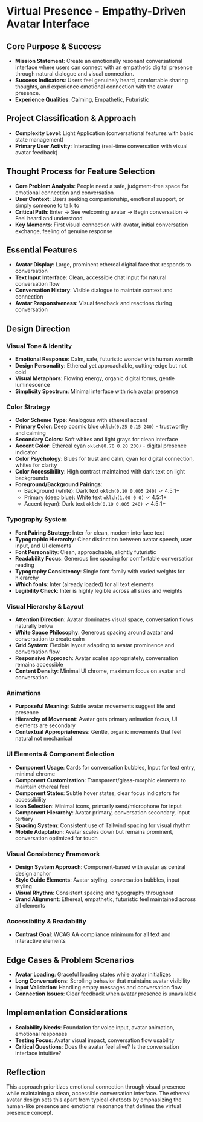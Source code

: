 # Virtual Presence - Empathy-Driven Avatar Interface

## Core Purpose & Success
- **Mission Statement**: Create an emotionally resonant conversational interface where users can connect with an empathetic digital presence through natural dialogue and visual connection.
- **Success Indicators**: Users feel genuinely heard, comfortable sharing thoughts, and experience emotional connection with the avatar presence.
- **Experience Qualities**: Calming, Empathetic, Futuristic

## Project Classification & Approach
- **Complexity Level**: Light Application (conversational features with basic state management)
- **Primary User Activity**: Interacting (real-time conversation with visual avatar feedback)

## Thought Process for Feature Selection
- **Core Problem Analysis**: People need a safe, judgment-free space for emotional connection and conversation
- **User Context**: Users seeking companionship, emotional support, or simply someone to talk to
- **Critical Path**: Enter → See welcoming avatar → Begin conversation → Feel heard and understood
- **Key Moments**: First visual connection with avatar, initial conversation exchange, feeling of genuine response

## Essential Features
- **Avatar Display**: Large, prominent ethereal digital face that responds to conversation
- **Text Input Interface**: Clean, accessible chat input for natural conversation flow
- **Conversation History**: Visible dialogue to maintain context and connection
- **Avatar Responsiveness**: Visual feedback and reactions during conversation

## Design Direction

### Visual Tone & Identity
- **Emotional Response**: Calm, safe, futuristic wonder with human warmth
- **Design Personality**: Ethereal yet approachable, cutting-edge but not cold
- **Visual Metaphors**: Flowing energy, organic digital forms, gentle luminescence
- **Simplicity Spectrum**: Minimal interface with rich avatar presence

### Color Strategy
- **Color Scheme Type**: Analogous with ethereal accent
- **Primary Color**: Deep cosmic blue `oklch(0.25 0.15 240)` - trustworthy and calming
- **Secondary Colors**: Soft whites and light grays for clean interface
- **Accent Color**: Ethereal cyan `oklch(0.70 0.20 200)` - digital presence indicator
- **Color Psychology**: Blues for trust and calm, cyan for digital connection, whites for clarity
- **Color Accessibility**: High contrast maintained with dark text on light backgrounds
- **Foreground/Background Pairings**: 
  - Background (white): Dark text `oklch(0.10 0.005 240)` ✓ 4.5:1+
  - Primary (deep blue): White text `oklch(1.00 0 0)` ✓ 4.5:1+
  - Accent (cyan): Dark text `oklch(0.10 0.005 240)` ✓ 4.5:1+

### Typography System
- **Font Pairing Strategy**: Inter for clean, modern interface text
- **Typographic Hierarchy**: Clear distinction between avatar speech, user input, and UI elements
- **Font Personality**: Clean, approachable, slightly futuristic
- **Readability Focus**: Generous line spacing for comfortable conversation reading
- **Typography Consistency**: Single font family with varied weights for hierarchy
- **Which fonts**: Inter (already loaded) for all text elements
- **Legibility Check**: Inter is highly legible across all sizes and weights

### Visual Hierarchy & Layout
- **Attention Direction**: Avatar dominates visual space, conversation flows naturally below
- **White Space Philosophy**: Generous spacing around avatar and conversation to create calm
- **Grid System**: Flexible layout adapting to avatar prominence and conversation flow
- **Responsive Approach**: Avatar scales appropriately, conversation remains accessible
- **Content Density**: Minimal UI chrome, maximum focus on avatar and conversation

### Animations
- **Purposeful Meaning**: Subtle avatar movements suggest life and presence
- **Hierarchy of Movement**: Avatar gets primary animation focus, UI elements are secondary
- **Contextual Appropriateness**: Gentle, organic movements that feel natural not mechanical

### UI Elements & Component Selection
- **Component Usage**: Cards for conversation bubbles, Input for text entry, minimal chrome
- **Component Customization**: Transparent/glass-morphic elements to maintain ethereal feel
- **Component States**: Subtle hover states, clear focus indicators for accessibility
- **Icon Selection**: Minimal icons, primarily send/microphone for input
- **Component Hierarchy**: Avatar primary, conversation secondary, input tertiary
- **Spacing System**: Consistent use of Tailwind spacing for visual rhythm
- **Mobile Adaptation**: Avatar scales down but remains prominent, conversation optimized for touch

### Visual Consistency Framework
- **Design System Approach**: Component-based with avatar as central design anchor
- **Style Guide Elements**: Avatar styling, conversation bubbles, input styling
- **Visual Rhythm**: Consistent spacing and typography throughout
- **Brand Alignment**: Ethereal, empathetic, futuristic feel maintained across all elements

### Accessibility & Readability
- **Contrast Goal**: WCAG AA compliance minimum for all text and interactive elements

## Edge Cases & Problem Scenarios
- **Avatar Loading**: Graceful loading states while avatar initializes
- **Long Conversations**: Scrolling behavior that maintains avatar visibility
- **Input Validation**: Handling empty messages and conversation flow
- **Connection Issues**: Clear feedback when avatar presence is unavailable

## Implementation Considerations
- **Scalability Needs**: Foundation for voice input, avatar animation, emotional responses
- **Testing Focus**: Avatar visual impact, conversation flow usability
- **Critical Questions**: Does the avatar feel alive? Is the conversation interface intuitive?

## Reflection
This approach prioritizes emotional connection through visual presence while maintaining a clean, accessible conversation interface. The ethereal avatar design sets this apart from typical chatbots by emphasizing the human-like presence and emotional resonance that defines the virtual presence concept.